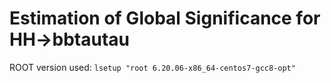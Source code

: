 # Estimation of Global Significance for HH->bbtautau

ROOT version used:
`lsetup "root 6.20.06-x86_64-centos7-gcc8-opt"`
